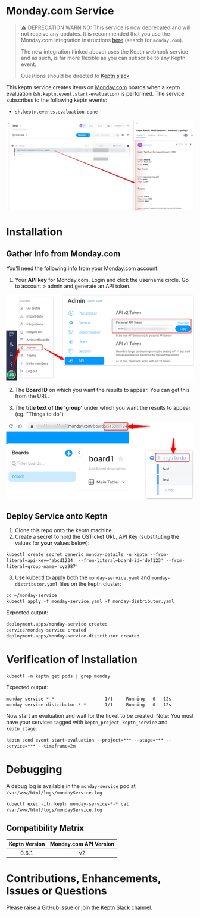 # Monday.com Service

> :warning: DEPRECATION WARNING: This service is now deprecated and will not receive any updates. It is recommended that you use the Monday.com integration instructions [here](https://keptn.sh/docs/integrations) (search for `monday.com`).
> 
> The new integration (linked above) uses the Keptn webhook service and as such, is far more flexible as you can subscribe to any Keptn event.
>
> Questions should be directed to [Keptn slack](https://slack.keptn.sh/)

This keptn service creates items on [Monday.com](https://monday.com) boards when a keptn evaluation (`sh.keptn.event.start-evaluation`) is performed. The service subscribes to the following keptn events:

* `sh.keptn.events.evaluation-done`

![keptn monday service](assets/keptn-monday-service1.png)

# Installation

## Gather Info from Monday.com

You'll need the following info from your Monday.com account.

1. Your **API key** for Monday.com. Login and click the username circle. Go to account > admin and generate an API token.

![keptn monday service](assets/keptn-monday-service2.png)

2. The **Board ID** on which you want the results to appear. You can get this from the URL.

3. The **title text of the 'group'** under which you want the results to appear (eg. "Things to do")

![keptn monday service](assets/keptn-monday-service3.png)

## Deploy Service onto Keptn

1. Clone this repo onto the keptn machine.
2. Create a secret to hold the OSTicket URL, API Key (substituting the values for **your** values below):
```
kubectl create secret generic monday-details -n keptn --from-literal=api-key='abcd1234' --from-literal=board-id='def123' --from-literal=group-name='xyz987'
```
3. Use kubectl to apply both the `monday-service.yaml` and `monday-distributor.yaml` files on the keptn cluster:

```
cd ~/monday-service
kubectl apply -f monday-service.yaml -f monday-distributor.yaml
```

Expected output:

```
deployment.apps/monday-service created
service/monday-service created
deployment.apps/monday-service-distributor created
```

# Verification of Installation
```
kubectl -n keptn get pods | grep monday
```

Expected output:

```
monday-service-*-*                   1/1     Running   0   12s
monday-service-distributor-*-*       1/1     Running   0   12s
```

Now start an evaluation and wait for the ticket to be created.
Note: You must have your services tagged with `keptn_project`, `keptn_service` and `keptn_stage`.

```
keptn send event start-evaluation --project=*** --stage=*** --service=*** --timeframe=2m
```

# Debugging
A debug log is available in the `monday-service` pod at `/var/www/html/logs/mondayService.log`

```
kubectl exec -itn keptn monday-service-*-* cat /var/www/html/logs/mondayService.log
```

## Compatibility Matrix

| Keptn Version    | Monday.com API Version |
|:----------------:|:----------------------:|
|     0.6.1        |            v2          |

# Contributions, Enhancements, Issues or Questions
Please raise a GitHub issue or join the [Keptn Slack channel](https://join.slack.com/t/keptn/shared_invite/enQtNTUxMTQ1MzgzMzUxLWMzNmM1NDc4MmE0MmQ0MDgwYzMzMDc4NjM5ODk0ZmFjNTE2YzlkMGE4NGU5MWUxODY1NTBjNjNmNmI1NWQ1NGY).

